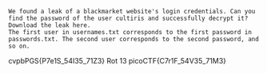 ```
We found a leak of a blackmarket website's login credentials. Can you find the password of the user cultiris and successfully decrypt it?
Download the leak here.
The first user in usernames.txt corresponds to the first password in passwords.txt. The second user corresponds to the second password, and so on.
```

cvpbPGS{P7e1S_54I35_71Z3}
Rot 13
picoCTF{C7r1F_54V35_71M3}
